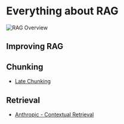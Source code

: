 # Everything about RAG

![RAG Overview](https://media.licdn.com/dms/image/v2/D4D22AQGKQMWZg2wa3Q/feedshare-shrink_800/feedshare-shrink_800/0/1727092879015?e=1729728000&v=beta&t=1oMZvMcT6kQ9E0e5bVfgkoeq6O4NY1YR-1rgEMJAQQg)

## Improving RAG 

## Chunking 
- [Late Chunking](https://www.linkedin.com/posts/victorialslocum_optimizing-chunking-techniques-is-one-of-activity-7242135120428642304-nNeX?utm_source=share&utm_medium=member_desktop)

## Retrieval 
- [Anthropic - Contextual Retrieval](https://www.anthropic.com/news/contextual-retrieval)
